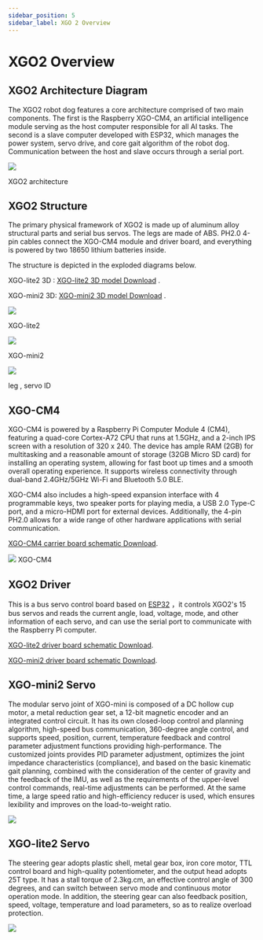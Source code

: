 ```yaml
---
sidebar_position: 5
sidebar_label: XGO 2 Overview
---
```


# XGO2 Overview

## XGO2 Architecture Diagram

The XGO2 robot dog features a core architecture comprised of two main components. The first is the Raspberry XGO-CM4, an artificial intelligence module serving as the host computer responsible for all AI tasks. The second is a slave computer developed with ESP32, which manages the power system, servo drive, and core gait algorithm of the robot dog. Communication between the host and slave occurs through a serial port.

![](./images/cm4-xgo-overview-01.png)

XGO2 architecture

## XGO2 Structure

The primary physical framework of XGO2 is made up of aluminum alloy structural parts and serial bus servos. The legs are made of ABS. PH2.0 4-pin cables connect the XGO-CM4 module and driver board, and everything is powered by two 18650 lithium batteries inside.

The structure is depicted in the exploded diagrams below.

XGO-lite2  3D : [XGO-lite2 3D model Download](https://drive.google.com/drive/folders/1m7UkYkFK1r1mkiaNGKb9vu-NmsO1vhvu?usp=share_link) .

XGO-mini2 3D: [XGO-mini2 3D model Download](https://drive.google.com/drive/folders/15PVrd4aRQLLVUnuNcEL2TR3LvbrGuc87?usp=share_link) .

![](./images/cm4-xgo-overview-02.png)



XGO-lite2

![](./images/cm4-xgo-overview-03.png)



XGO-mini2

![](./images/cm4-xgo-overview-04.png)



leg , servo ID

## XGO-CM4

XGO-CM4 is powered by a Raspberry Pi Computer Module 4 (CM4), featuring a quad-core Cortex-A72 CPU that runs at 1.5GHz, and a 2-inch IPS screen with a resolution of 320 x 240. The device has ample RAM (2GB) for multitasking and a reasonable amount of storage (32GB Micro SD card) for installing an operating system, allowing for fast boot up times and a smooth overall operating experience. It supports wireless connectivity through dual-band 2.4GHz/5GHz Wi-Fi and Bluetooth 5.0 BLE.

XGO-CM4 also includes a high-speed expansion interface with 4 programmable keys, two speaker ports for playing media, a USB 2.0 Type-C port, and a micro-HDMI port for external devices. Additionally, the 4-pin PH2.0 allows for a wide range of other hardware applications with serial communication.

[XGO-CM4 carrier board schematic Download](https://drive.google.com/file/d/1QnI0QfcOz2QENuufSl5sco3uHnJT6hEt/view?usp=share_link).

![](./images/cm4-xgo-overview-05.png)
XGO-CM4

## XGO2 Driver

This is a bus servo control board based on [ESP32](https://drive.google.com/file/d/1g_VkQ1Yl64d9Jzcs3MkiN2hhNxQXjvLK/view?usp=share_link) ，it controls XGO2's 15 bus servos and reads the current angle, load, voltage, mode, and other information of each servo, and can use the serial port to communicate with the Raspberry Pi computer.

[XGO-lite2 driver board schematic Download](https://drive.google.com/drive/folders/1BOxCXLa-zUld4KJEwGjWyR7R4VV0N0T2?usp=share_link).

[XGO-mini2 driver board schematic Download](https://drive.google.com/drive/folders/1Bn9FrDBKyHysEEdINcRndsG4CmKC1Rr7?usp=share_link).

## XGO-mini2 Servo

The modular servo joint of XGO-mini is composed of a DC hollow cup motor, a metal reduction gear set, a 12-bit magnetic encoder and an integrated control circuit. It has its own closed-loop control and planning algorithm, high-speed bus communication, 360-degree angle control, and supports speed, position, current, temperature feedback and control parameter adjustment functions providing high-performance. The customized joints provides PID parameter adjustment, optimizes the joint impedance characteristics (compliance), and based on the basic kinematic gait planning, combined with the consideration of the center of gravity and the feedback of the IMU, as well as the requirements of the upper-level control commands, real-time adjustments can be performed. At the same time, a large speed ratio and high-efficiency reducer is used, which ensures lexibility and improves on the load-to-weight ratio.

![](./images/cm4-xgo-overview-06.png)

## XGO-lite2 Servo

The steering gear adopts plastic shell, metal gear box, iron core motor, TTL control board and high-quality potentiometer, and the output head adopts 25T type. It has a stall torque of 2.3kg.cm, an effective control angle of 300 degrees, and can switch between servo mode and continuous motor operation mode. In addition, the steering gear can also feedback position, speed, voltage, temperature and load parameters, so as to realize overload protection.

![](./images/microbit-xgo-lite2-introduce-07.png)
